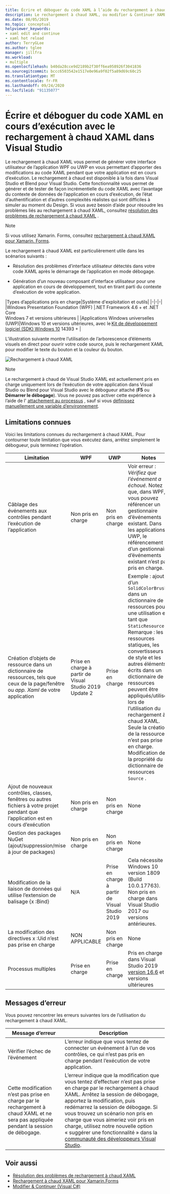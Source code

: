 ```yaml
---
title: Écrire et déboguer du code XAML à l’aide du rechargement à chaud XAML
description: Le rechargement à chaud XAML, ou modifier & Continuer XAML, vous permet d’apporter des modifications à votre code XAML pendant l’exécution des applications
ms.date: 08/05/2019
ms.topic: conceptual
helpviewer_keywords:
- xaml edit and continue
- xaml hot reload
author: TerryGLee
ms.author: tglee
manager: jillfra
ms.workload:
- multiple
ms.openlocfilehash: b40da28cce9d2189b2f30ff6ea958926f3041836
ms.sourcegitcommit: bccc6503542e1517e0e96a9f02f5a89d69c60c25
ms.translationtype: MT
ms.contentlocale: fr-FR
ms.lasthandoff: 09/24/2020
ms.locfileid: "91135077"
---
```

# <a name="write-and-debug-running-xaml-code-with-xaml-hot-reload-in-visual-studio"></a>Écrire et déboguer du code XAML en cours d’exécution avec le rechargement à chaud XAML dans Visual Studio

Le rechargement à chaud XAML vous permet de générer votre interface utilisateur de l’application WPF ou UWP en vous permettant d’apporter des modifications au code XAML pendant que votre application est en cours d’exécution. Le rechargement à chaud est disponible à la fois dans Visual Studio et Blend pour Visual Studio. Cette fonctionnalité vous permet de générer et de tester de façon incrémentielle du code XAML avec l’avantage du contexte de données de l’application en cours d’exécution, de l’état d’authentification et d’autres complexités réalistes qui sont difficiles à simuler au moment du Design. Si vous avez besoin d’aide pour résoudre les problèmes liés au rechargement à chaud XAML, consultez [résolution des problèmes de rechargement à chaud XAML](xaml-hot-reload-troubleshooting.md) .

> [!NOTE]
> Si vous utilisez Xamarin. Forms, consultez [rechargement à chaud XAML pour Xamarin. Forms](/xamarin/xamarin-forms/xaml/hot-reload).

Le rechargement à chaud XAML est particulièrement utile dans les scénarios suivants :

* Résolution des problèmes d’interface utilisateur détectés dans votre code XAML après le démarrage de l’application en mode débogage.

* Génération d’un nouveau composant d’interface utilisateur pour une application en cours de développement, tout en tirant parti du contexte d’exécution de votre application.

|Types d’applications pris en charge|Système d'exploitation et outils|
|-|-|-|
|Windows Presentation Foundation (WPF) |.NET Framework 4.6 + et .NET Core</br>Windows 7 et versions ultérieures |
|Applications Windows universelles (UWP)|Windows 10 et versions ultérieures, avec le [Kit de développement logiciel (SDK) Windows 10](https://developer.microsoft.com/windows/downloads/windows-10-sdk) 14393 + |

L’illustration suivante montre l’utilisation de l’arborescence d’éléments visuels en direct pour ouvrir votre code source, puis le rechargement XAML pour modifier le texte du bouton et la couleur du bouton.

![Rechargement à chaud XAML](../debugger/media/xaml-hot-reload-using.gif)

> [!NOTE]
> Le rechargement à chaud de Visual Studio XAML est actuellement pris en charge uniquement lors de l’exécution de votre application dans Visual Studio ou Blend pour Visual Studio avec le débogueur attaché (**F5** ou **Démarrer le débogage**). Vous ne pouvez pas activer cette expérience à l’aide de l' [attachement au processus](../debugger/attach-to-running-processes-with-the-visual-studio-debugger.md) , sauf si vous [définissez manuellement une variable d’environnement](xaml-hot-reload-troubleshooting.md#verify-that-you-use-start-debugging-rather-than-attach-to-process).

## <a name="known-limitations"></a>Limitations connues

Voici les limitations connues du rechargement à chaud XAML. Pour contourner toute limitation que vous exécutez dans, arrêtez simplement le débogueur, puis terminez l’opération.

|Limitation|WPF|UWP|Notes|
|-|-|-|-|
|Câblage des événements aux contrôles pendant l’exécution de l’application|Non pris en charge|Non pris en charge|Voir erreur : *Vérifiez que l’événement a échoué*. Notez que, dans WPF, vous pouvez référencer un gestionnaire d’événements existant. Dans les applications UWP, le référencement d’un gestionnaire d’événements existant n’est pas pris en charge.|
|Création d’objets de ressource dans un dictionnaire de ressources, tels que ceux de la page/fenêtre ou *app. Xaml* de votre application|Prise en charge à partir de Visual Studio 2019 Update 2|Prise en charge|Exemple : ajout d’un `SolidColorBrush` dans un dictionnaire de ressources pour une utilisation en tant que `StaticResource` .</br>Remarque : les ressources statiques, les convertisseurs de style et les autres éléments écrits dans un dictionnaire de ressources peuvent être appliqués/utilisés lors de l’utilisation du rechargement à chaud XAML. Seule la création de la ressource n’est pas prise en charge.</br> Modification de la propriété du dictionnaire de ressources `Source` .|
|Ajout de nouveaux contrôles, classes, fenêtres ou autres fichiers à votre projet pendant que l’application est en cours d’exécution|Non pris en charge|Non pris en charge|None|
|Gestion des packages NuGet (ajout/suppression/mise à jour de packages)|Non pris en charge|Non pris en charge|None|
|Modification de la liaison de données qui utilise l’extension de balisage {x :Bind}|N/A|Prise en charge à partir de Visual Studio 2019|Cela nécessite Windows 10 version 1809 (Build 10.0.17763). Non pris en charge dans Visual Studio 2017 ou versions antérieures.|
|La modification des directives x :Uid n’est pas prise en charge|NON APPLICABLE|Non pris en charge|None|
|Processus multiples | Prise en charge | Prise en charge | Pris en charge dans Visual Studio 2019 [version 16,6](/visualstudio/releases/2019/release-notes-v16.6) et versions ultérieures |

## <a name="error-messages"></a>Messages d’erreur

Vous pouvez rencontrer les erreurs suivantes lors de l’utilisation du rechargement à chaud XAML.

|Message d’erreur|Description|
|-|-|
|Vérifier l’échec de l’événement|L’erreur indique que vous tentez de connecter un événement à l’un de vos contrôles, ce qui n’est pas pris en charge pendant l’exécution de votre application.|
|Cette modification n’est pas prise en charge par le rechargement à chaud XAML et ne sera pas appliquée pendant la session de débogage.|L’erreur indique que la modification que vous tentez d’effectuer n’est pas prise en charge par le rechargement à chaud XAML. Arrêtez la session de débogage, apportez la modification, puis redémarrez la session de débogage. Si vous trouvez un scénario non pris en charge que vous aimeriez voir pris en charge, utilisez notre nouvelle option « suggérer une fonctionnalité » dans la [communauté des développeurs Visual Studio](https://developercommunity.visualstudio.com/spaces/8/index.html). |

## <a name="see-also"></a>Voir aussi

* [Résolution des problèmes de rechargement à chaud XAML](xaml-hot-reload-troubleshooting.md)
* [Rechargement à chaud XAML pour Xamarin.Forms](/xamarin/xamarin-forms/xaml/hot-reload)
* [Modifier &amp; Continuer (Visual C#)](../debugger/edit-and-continue-visual-csharp.md)
